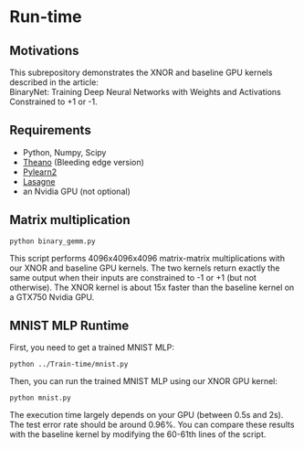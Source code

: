 # Run-time

## Motivations

This subrepository demonstrates the XNOR and baseline GPU kernels described in the article:  
BinaryNet: Training Deep Neural Networks with Weights and Activations Constrained to +1 or -1.

## Requirements

* Python, Numpy, Scipy
* [Theano](http://deeplearning.net/software/theano/install.html) (Bleeding edge version)
* [Pylearn2](http://deeplearning.net/software/pylearn2/)
* [Lasagne](http://lasagne.readthedocs.org/en/latest/user/installation.html)
* an Nvidia GPU (not optional)

##  Matrix multiplication

    python binary_gemm.py
    
This script performs 4096x4096x4096 matrix-matrix multiplications with our XNOR and baseline GPU kernels.
The two kernels return exactly the same output when their inputs are constrained to -1 or +1 (but not otherwise).
The XNOR kernel is about 15x faster than the baseline kernel on a GTX750 Nvidia GPU.

## MNIST MLP Runtime

First, you need to get a trained MNIST MLP:

    python ../Train-time/mnist.py    
    
Then, you can run the trained MNIST MLP using our XNOR GPU kernel:

    python mnist.py
    
The execution time largely depends on your GPU (between 0.5s and 2s).
The test error rate should be around 0.96%.
You can compare these results with the baseline kernel by modifying the 60-61th lines of the script.